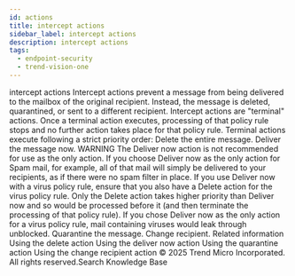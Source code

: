 ```yaml
---
id: actions
title: intercept actions
sidebar_label: intercept actions
description: intercept actions
tags:
  - endpoint-security
  - trend-vision-one
---
```


 intercept actions Intercept actions prevent a message from being delivered to the mailbox of the original recipient. Instead, the message is deleted, quarantined, or sent to a different recipient. Intercept actions are "terminal" actions. Once a terminal action executes, processing of that policy rule stops and no further action takes place for that policy rule. Terminal actions execute following a strict priority order: Delete the entire message. Deliver the message now. WARNING The Deliver now action is not recommended for use as the only action. If you choose Deliver now as the only action for Spam mail, for example, all of that mail will simply be delivered to your recipients, as if there were no spam filter in place. If you use Deliver now with a virus policy rule, ensure that you also have a Delete action for the virus policy rule. Only the Delete action takes higher priority than Deliver now and so would be processed before it (and then terminate the processing of that policy rule). If you chose Deliver now as the only action for a virus policy rule, mail containing viruses would leak through unblocked. Quarantine the message. Change recipient. Related information Using the delete action Using the deliver now action Using the quarantine action Using the change recipient action © 2025 Trend Micro Incorporated. All rights reserved.Search Knowledge Base